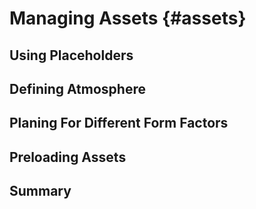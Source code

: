 # Managing Assets {#assets}

## Using Placeholders

## Defining Atmosphere

## Planing For Different Form Factors

## Preloading Assets

## Summary